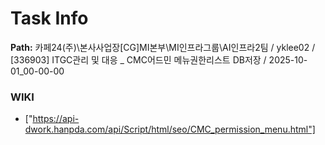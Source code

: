 # Task Info

**Path:** 카페24(주)\본사사업장\[CG]MI본부\MI인프라그룹\AI인프라2팀 / yklee02 / [336903] ITGC관리 및 대응 _ CMC어드민 메뉴권한리스트 DB저장 / 2025-10-01_00-00-00

### WIKI
- ["https://api-dwork.hanpda.com/api/Script/html/seo/CMC_permission_menu.html"]

